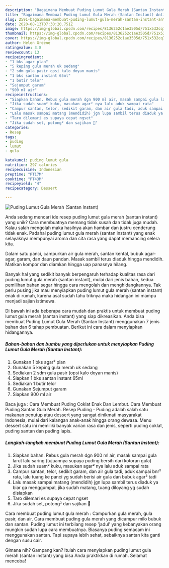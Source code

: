 ```yaml
---
description: "Bagaimana Membuat Puding Lumut Gula Merah (Santan Instant) Anti Gagal"
title: "Bagaimana Membuat Puding Lumut Gula Merah (Santan Instant) Anti Gagal"
slug: 2591-bagaimana-membuat-puding-lumut-gula-merah-santan-instant-anti-gagal
date: 2020-08-13T07:30:20.751Z
image: https://img-global.cpcdn.com/recipes/8136252c1ae3505d/751x532cq70/puding-lumut-gula-merah-santan-instant-foto-resep-utama.jpg
thumbnail: https://img-global.cpcdn.com/recipes/8136252c1ae3505d/751x532cq70/puding-lumut-gula-merah-santan-instant-foto-resep-utama.jpg
cover: https://img-global.cpcdn.com/recipes/8136252c1ae3505d/751x532cq70/puding-lumut-gula-merah-santan-instant-foto-resep-utama.jpg
author: Helen Greene
ratingvalue: 3.8
reviewcount: 13
recipeingredient:
- "1 bks agar plan"
- "5 keping gula merah uk sedang"
- "2 sdm gula pasir opsi kalo doyan manis"
- "1 bks santan instant 65ml"
- "1 butir telor"
- "Sejumput garam"
- "900 ml air"
recipeinstructions:
- "Siapkan bahan. Rebus gula merah dgn 900 ml air, masak sampai gula larut lalu saring (tujuannya supaya puding bersih dari kotoran gula)"
- "Jika sudah suam² kuku, masukan agar² nya lalu aduk sampai rata"
- "Campur santan, telor, sedikit garam, dan air gula tadi, aduk sampai bnr² rata, lalu tuang ke panci yg sudah berisi air gula dan bubuk agar² tadi"
- "Lalu masak sampai matang (mendidih) jgn lupa sambil terus diaduk ya biar ga menggumpal, jika sudah matang, tuang diloyang yg sudah disiapkan"
- "Taro dilemari es supaya cepat ngset"
- "Jika sudah set, potong² dan sajikan 🤗"
categories:
- Resep
tags:
- puding
- lumut
- gula

katakunci: puding lumut gula 
nutrition: 297 calories
recipecuisine: Indonesian
preptime: "PT17M"
cooktime: "PT43M"
recipeyield: "4"
recipecategory: Dessert

---
```



![Puding Lumut Gula Merah (Santan Instant)](https://img-global.cpcdn.com/recipes/8136252c1ae3505d/751x532cq70/puding-lumut-gula-merah-santan-instant-foto-resep-utama.jpg)

Anda sedang mencari ide resep puding lumut gula merah (santan instant) yang unik? Cara membuatnya memang tidak susah dan tidak juga mudah. Kalau salah mengolah maka hasilnya akan hambar dan justru cenderung tidak enak. Padahal puding lumut gula merah (santan instant) yang enak selayaknya mempunyai aroma dan cita rasa yang dapat memancing selera kita.

Dalam satu panci, campurkan air gula merah, santan kental, bubuk agar-agar, garam, dan daun pandan. Masak sambil terus diaduk hingga mendidih. Matikan kompor dan diamkan hingga uap panasnya hilang.

Banyak hal yang sedikit banyak berpengaruh terhadap kualitas rasa dari puding lumut gula merah (santan instant), mulai dari jenis bahan, kedua pemilihan bahan segar hingga cara mengolah dan menghidangkannya. Tak perlu pusing jika mau menyiapkan puding lumut gula merah (santan instant) enak di rumah, karena asal sudah tahu triknya maka hidangan ini mampu menjadi sajian istimewa.


Di bawah ini ada beberapa cara mudah dan praktis untuk membuat puding lumut gula merah (santan instant) yang siap dikreasikan. Anda bisa membuat Puding Lumut Gula Merah (Santan Instant) menggunakan 7 jenis bahan dan 6 tahap pembuatan. Berikut ini cara dalam menyiapkan hidangannya.

<!--inarticleads1-->

##### Bahan-bahan dan bumbu yang diperlukan untuk menyiapkan Puding Lumut Gula Merah (Santan Instant):

1. Gunakan 1 bks agar² plan
1. Gunakan 5 keping gula merah uk sedang
1. Sediakan 2 sdm gula pasir (opsi kalo doyan manis)
1. Siapkan 1 bks santan instant 65ml
1. Sediakan 1 butir telor
1. Gunakan Sejumput garam
1. Siapkan 900 ml air


Baca juga : Cara Membuat Puding Coklat Enak Dan Lembut. Cara Membuat Puding Santan Gula Merah. Resep Puding - Puding adalah salah satu makanan penutup atau dessert yang sangat dinikmati masyarakat Indonesia, mulai dari kalangan anak-anak hingga orang dewasa. Menu dessert satu ini memiliki banyak varian rasa dan jenis, seperti puding coklat, puding santan dan puding lapis. 

<!--inarticleads2-->

##### Langkah-langkah membuat Puding Lumut Gula Merah (Santan Instant):

1. Siapkan bahan. Rebus gula merah dgn 900 ml air, masak sampai gula larut lalu saring (tujuannya supaya puding bersih dari kotoran gula)
1. Jika sudah suam² kuku, masukan agar² nya lalu aduk sampai rata
1. Campur santan, telor, sedikit garam, dan air gula tadi, aduk sampai bnr² rata, lalu tuang ke panci yg sudah berisi air gula dan bubuk agar² tadi
1. Lalu masak sampai matang (mendidih) jgn lupa sambil terus diaduk ya biar ga menggumpal, jika sudah matang, tuang diloyang yg sudah disiapkan
1. Taro dilemari es supaya cepat ngset
1. Jika sudah set, potong² dan sajikan 🤗


Cara membuat puding lumut gula merah : Campurkan gula merah, gula pasir, dan air. Cara membuat puding gula merah yang dicampur milo bubuk dan santan. Puding lumut ini terbilang resep &#39;jadul&#39; yang kebanyakan orang mungkin sudah lupa cara membuatnya. Biasanya puding semacam ini menggunakan santan. Tapi supaya lebih sehat, sebaiknya santan kita ganti dengan susu cair. 

Gimana nih? Gampang kan? Itulah cara menyiapkan puding lumut gula merah (santan instant) yang bisa Anda praktikkan di rumah. Selamat mencoba!
